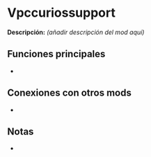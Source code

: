 # Vpccuriossupport

**Descripción:** *(añadir descripción del mod aquí)*

## Funciones principales
- 

## Conexiones con otros mods
- 

## Notas
- 

